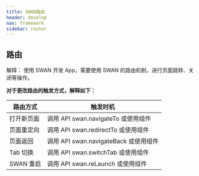 ```yaml
---
title: SWAN路由
header: develop
nav: framework
sidebar: router
---
```


路由
-----

<notice>解释： </notice>使用 SWAN 开发 App，需要使用 SWAN 的路由机制，进行页面跳转、关闭等操作。


**对于更改路由的触发方式，解释如下：**

|路由方式|触发时机|
|--------|--------|
|打开新页面|调用 API swan.navigateTo 或使用组件<navigator open-type="navigateTo"/>|
|页面重定向|调用 API swan.redirectTo 或使用组件<navigator open-type="redirectTo"/>|
|页面返回|调用 API swan.navigateBack 或使用组件<navigator open-type="navigateBack"/>|
|Tab 切换|调用 API swan.switchTab 或使用组件<navigator open-type="switchTab"/>|
|SWAN 重启|调用 API swan.reLaunch 或使用组件<navigator open-type="reLaunch"/>|
